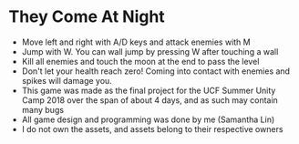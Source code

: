 # They Come At Night
- Move left and right with A/D keys and attack enemies with M
- Jump with W. You can wall jump by pressing W after touching a wall
- Kill all enemies and touch the moon at the end to pass the level
- Don't let your health reach zero! Coming into contact with enemies and spikes will damage you.
- This game was made as the final project for the UCF Summer Unity Camp 2018 over the span of about 4 days, and as such may contain many bugs
- All game design and programming was done by me (Samantha Lin)
- I do not own the assets, and assets belong to their respective owners
